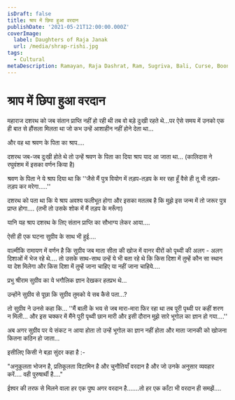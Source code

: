 ```yaml
---
isDraft: false
title: श्राप में छिपा हुआ वरदान
publishDate: '2021-05-21T12:00:00.000Z'
coverImage:
  label: Daughters of Raja Janak
  url: /media/shrap-rishi.jpg
tags:
  - Cultural
metaDescription: Ramayan, Raja Dashrat, Ram, Sugriva, Bali, Curse, Boon, shrap, vardan
---
```


# श्राप में छिपा हुआ वरदान

महाराज दशरथ को जब संतान प्राप्ति नहीं हो रही थी तब वो बड़े दुःखी रहते थे...पर ऐसे समय में उनको एक ही बात से हौंसला मिलता था जो कभ उन्हें आशाहीन नहीं होने देता था...

और वह था श्रवण के पिता का श्राप....

दशरथ जब-जब दुःखी होते थे तो उन्हें श्रवण के पिता का दिया श्राप याद आ जाता था... (कालिदास ने रघुवंशम में इसका वर्णन किया है)

श्रवण के पिता ने ये श्राप दिया था कि ''जैसे मैं पुत्र वियोग में तड़प-तड़प के मर रहा हूँ वैसे ही तू भी तड़प-तड़प कर मरेगा.....''

दशरथ को पता था कि ये श्राप अवश्य फलीभूत होगा और इसका मतलब है कि मुझे इस जन्म में तो जरूर पुत्र प्राप्त होगा.... (तभी तो उसके शोक में मैं तड़प के मरूँगा)

यानि यह श्राप दशरथ के लिए संतान प्राप्ति का सौभाग्य लेकर आया....

ऐसी ही एक घटना सुग्रीव के साथ भी हुई....

वाल्मीकि रामायण में वर्णन है कि सुग्रीव जब माता सीता की खोज में वानर वीरों को पृथ्वी की अलग - अलग दिशाओं में भेज रहे थे.... तो उसके साथ-साथ उन्हें ये भी बता रहे थे कि किस दिशा में तुम्हें कौन सा स्थान या देश मिलेगा और किस दिशा में तुम्हें जाना चाहिए या नहीं जाना चाहिये....

प्रभु श्रीराम सुग्रीव का ये भगौलिक ज्ञान देखकर हतप्रभ थे...

उन्होंने सुग्रीव से पूछा कि सुग्रीव तुमको ये सब कैसे पता...?

तो सुग्रीव ने उनसे कहा कि... ''मैं बाली के भय से जब मारा-मारा फिर रहा था तब पूरी पृथ्वी पर कहीं शरण न मिली... और इस चक्कर में मैंने पूरी पृथ्वी छान मारी और इसी दौरान मुझे सारे भूगोल का ज्ञान हो गया....''

अब अगर सुग्रीव पर ये संकट न आया होता तो उन्हें भूगोल का ज्ञान नहीं होता और माता जानकी को खोजना कितना कठिन हो जाता...

इसीलिए किसी ने बड़ा सुंदर कहा है :-

"अनुकूलता भोजन है, प्रतिकूलता विटामिन है और चुनौतियाँ वरदान है और जो उनके अनुसार व्यवहार करें.... वही पुरुषार्थी है...."

ईश्वर की तरफ से मिलने वाला हर एक पुष्प अगर वरदान है.......तो हर एक काँटा भी वरदान ही समझें....
